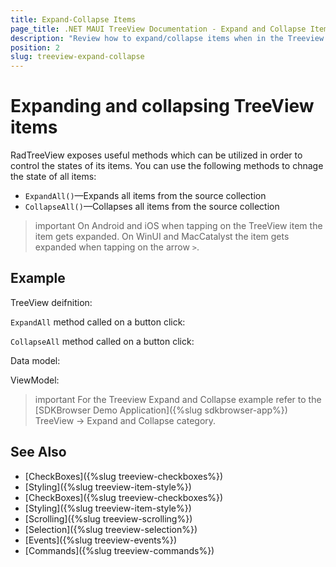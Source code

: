```yaml
---
title: Expand-Collapse Items
page_title: .NET MAUI TreeView Documentation - Expand and Collapse Items
description: "Review how to expand/collapse items when in the Treeview for .NET MAUI control."
position: 2
slug: treeview-expand-collapse
---
```


# Expanding and collapsing TreeView items

RadTreeView exposes useful methods which can be utilized in order to control the states of its items. You can use the following methods to chnage the state of all items:

* `ExpandAll()`&mdash;Expands all items from the source collection
* `CollapseAll()`&mdash;Collapses all items from the source collection

>important On Android and iOS when tapping on the TreeView item the item gets expanded. On WinUI and MacCatalyst the item gets expanded when tapping on the arrow `>`. 

## Example

TreeView deifnition:

<snippet id='treeview-expand-collapse' />

`ExpandAll` method called on a button click:

<snippet id='treeview-expand-all-method' />

`CollapseAll` method called on a button click:

<snippet id='treeview-collapse-all-method' />

Data model:

<snippet id='treeview-getting-started-item' />

ViewModel:

<snippet id='treeview-getting-started-viewmodel' />

>important For the Treeview Expand and Collapse example refer to the [SDKBrowser Demo Application]({%slug sdkbrowser-app%}) TreeView -> Expand and Collapse category.

## See Also

* [CheckBoxes]({%slug treeview-checkboxes%})
* [Styling]({%slug treeview-item-style%})
* [CheckBoxes]({%slug treeview-checkboxes%})
* [Styling]({%slug treeview-item-style%})
* [Scrolling]({%slug treeview-scrolling%})
* [Selection]({%slug treeview-selection%})
* [Events]({%slug treeview-events%})
* [Commands]({%slug treeview-commands%})